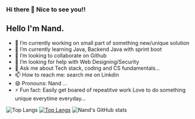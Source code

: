 ### Hi there 👋 Nice to see you!!

## Hello I'm Nand.

- 🔭 I’m currently working on small part of something new/unique solution
- 🌱 I’m currently learning Java, Backend Java with sprint boot
- 👯 I’m looking to collaborate on Github
- 🤔 I’m looking for help with Web Designing/Security
- 💬 Ask me about Tech stack, coding and CS fundamentals...
- 📫 How to reach me: search me on Linkdin
- 😄 Pronouns: Nand  ...
- ⚡ Fun fact: Easily get boared of repeatitve work Love to do something unique everytime everyday...

![Top Langs](https://github-readme-stats.vercel.app/api/top-langs/?username=NAND-KISHOR-PANDIT&theme=tokyonight)
[![Top Langs](https://github-readme-stats.vercel.app/api?username=NAND-KISHOR-PANDIT&theme=algolia&show_icons=true)](https://github.com/NAND-KISHOR-PANDIT)
![Nand's GitHub stats](https://github-readme-stats.vercel.app/api?username=NAND-KISHOR-PANDIT&show_icons=true&theme=radical)


